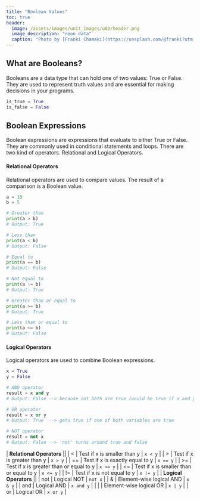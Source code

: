 ```yaml
---
title: "Boolean Values"
toc: true
header:
  image: /assets/images/unit_images/u03/header.png
  image_description: "neon data"
  caption: "Photo by [Franki Chamaki](https://unsplash.com/@franki?utm_source=unsplash&amp;utm_medium=referral&amp;utm_content=creditCopyText) [from unsplash](https://unsplash.com/s/photos/data?utm_source=unsplash&amp;utm_medium=referral&amp;utm_content=creditCopyText)"
---
```


<!--more-->

## What are Booleans?
Booleans are a data type that can hold one of two values: True or False. They are used to represent truth values and are essential for making decisions in your programs.
```python
is_true = True
is_false = False
```

## Boolean Expressions
Boolean expressions are expressions that evaluate to either True or False. They are commonly used in conditional statements and loops. There are two kind of operators. Relational and Logical Operators.


#### Relational Operators
Relational operators are used to compare values. The result of a comparison is a Boolean value.

```python
a = 10
b = 5

# Greater than
print(a > b)
# Output: True

# Less than
print(a < b)
# Output: False

# Equal to
print(a == b)
# Output: False

# Not equal to
print(a != b)
# Output: True

# Greater than or equal to
print(a >= b)
# Output: True

# Less than or equal to
print(a <= b)
# Output: False
```

#### Logical Operators
Logical operators are used to combine Boolean expressions.
```python
x = True
y = False

# AND operator
result = x and y
# Output: False --> because not both are true (would be true if x and y are true)

# OR operator
result = x or y
# Output: True  --> gets true if one of both variables are true

# NOT operator
result = not x
# Output: False --> 'not' turns around true and false
```

| **Relational Operators**                         ||
| <         | Test if x is smaller than y          | `x < y`     |
| >         | Test if x is greater than y          | `x > y`     |
| ==        | Test if x is exactly equal to y      | `x == y`    |
| >=        | Test if x is greater than or equal to y | `x >= y` |
| <=        | Test if x is smaller than or equal to y | `x <= y` |
| !=        | Test if x is not equal to y          | `x != y`    |
| **Logical Operators**                            ||
| not       | Logical NOT                          | `not x`     |
| &         | Element-wise logical AND             | `x & y`     |
| and       | Logical AND                          | `x and y`   |
| \|        | Element-wise logical OR              | `x | y`     |
| or        | Logical OR                           | `x or y`    |
